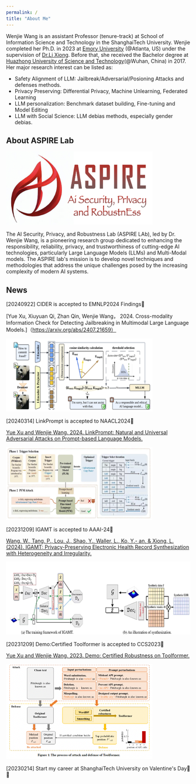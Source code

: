 ```yaml
---
permalink: /
title: "About Me"
---
```


Wenjie Wang  is an assistant Professor (tenure-track) at School of Information Science and Technology in the ShanghaiTech University. Wenjie completed her Ph.D. in 2023 at [Emory 
University](https://www.emory.edu/home/index.html) (@Atlanta, US) under the supervision of [Dr.Li Xiong](https://www.cs.emory.edu/~lxiong/). Before that, she received the Bachelor degree at [Huazhong University of Science and Technology](https://english.hust.edu.cn/)(@Wuhan, China) in 2017. Her major research interest can be listed as:
* Safety Alignment of LLM: Jailbreak/Adversarial/Posioning Attacks and defenses methods.
* Privacy Preserving: Differential Privacy, Machine Unlearning, Federated Learning
* LLM personalization: Benchmark dataset building, Fine-tuning and Model Editing
* LLM with Social Science: LLM debias methods, especially gender debias.


## About ASPIRE Lab 
<img src="/images/1Lablogo.png" width="400" height="200">

The AI Security, Privacy, and Robustness Lab (ASPIRE LAb), led by Dr. Wenjie Wang, is a pioneering research group dedicated to enhancing the responsibility, reliability, privacy, and trustworthiness of cutting-edge AI technologies, particularly Large Language Models (LLMs) and Multi-Modal models. The ASPIRE lab's mission is to  develop novel techniques and methodologies that address the unique challenges posed by the increasing complexity of modern AI systems.

## News

[20240922] CIDER is accepted to EMNLP2024 Findings🎉

[Yue Xu, Xiuyuan Qi, Zhan Qin, Wenjie Wang， 2024. Cross-modality Information Check for Detecting Jailbreaking in Multimodal Large Language Models.]（https://arxiv.org/abs/2407.21659）

<img src="/images/1EMNLP.png" width="400" height="200"> 

[20240314] LinkPrompt is accepted to NAACL2024🎉

[Yue Xu and Wenjie Wang. 2024. LinkPrompt: Natural and Universal Adversarial Attacks on Prompt-based Language Models.](https://aclanthology.org/2024.naacl-long.360.pdf)

<img src="/images/1LinkPrompt.png" width="400" height="200"> 

[20231209] IGAMT is accepted to AAAI-24🎉

[Wang, W., Tang, P., Lou, J., Shao, Y., Waller, L., Ko, Y.- an, & Xiong, L. (2024). IGAMT: Privacy-Preserving Electronic Health Record Synthesization with Heterogeneity and Irregularity.](https://ojs.aaai.org/index.php/AAAI/article/view/29491)

<img src="/images/1IGAMT.png" width="600" height="200">

[20231209] Demo:Certified Toolformer is accepted to CCS2023🎉

[Yue Xu and Wenjie Wang. 2023. Demo: Certified Robustness on Toolformer.](https://scholar.google.com/citations?view_op=view_citation&hl=zh-CN&user=V-9g7U4AAAAJ&citation_for_view=V-9g7U4AAAAJ:WF5omc3nYNoC)

<img src="/images/1Certified.png" width="400" height="260">

[20230214] Start my career at ShanghaiTech University on Valentine's Day🎉🌹
